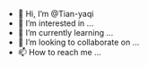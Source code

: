 - 👋 Hi, I’m @Tian-yaqi
- 👀 I’m interested in ...
- 🌱 I’m currently learning ...
- 💞️ I’m looking to collaborate on ...
- 📫 How to reach me ...

<!---
Tian-yaqi/Tian-yaqi is a ✨ special ✨ repository because its `README.md` (this file) appears on your GitHub profile.
You can click the Preview link to take a look at your changes.
--->
